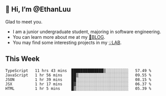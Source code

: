## 👋 Hi, I’m @EthanLuu

Glad to meet you.

- I am a junior undergraduate student, majoring in software engineering.
- You can learn more about me at my [📝BLOG](https://blog.ethanloo.top).
- You may find some interesting projects in my [💡LAB](https://lab.ethanloo.top).

## This Week
<!--START_SECTION:waka-->
```text
TypeScript   11 hrs 43 mins  ██████████████▒░░░░░░░░░░   57.49 % 
JavaScript   1 hr 56 mins    ██▒░░░░░░░░░░░░░░░░░░░░░░   09.55 % 
JSON         1 hr 39 mins    ██░░░░░░░░░░░░░░░░░░░░░░░   08.15 % 
JSX          1 hr 17 mins    █▓░░░░░░░░░░░░░░░░░░░░░░░   06.37 % 
HTML         1 hr 5 mins     █▒░░░░░░░░░░░░░░░░░░░░░░░   05.39 % 
```
<!--END_SECTION:waka-->
